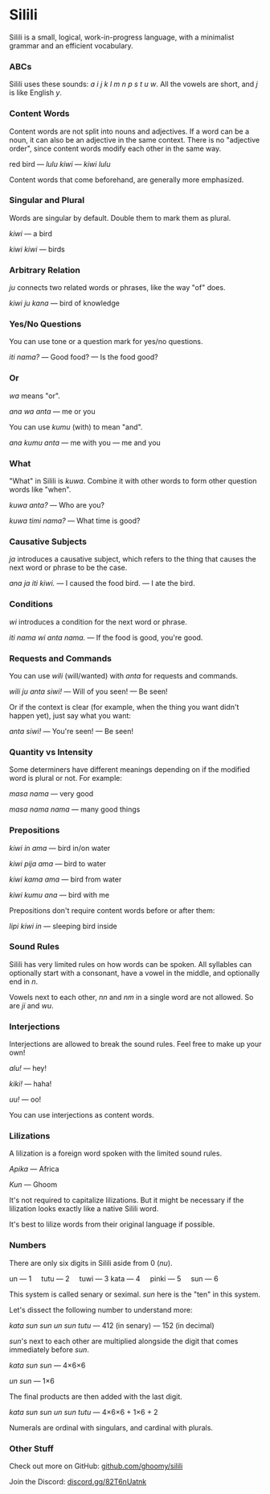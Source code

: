 <!--head-->
<!--link rel="preconnect" href="https://fonts.googleapis.com"-->
<!--link rel="preconnect" href="https://fonts.gstatic.com" crossorigin=""-->
<!--link href="https://fonts.googleapis.com/css2?family=Quicksand:wght@500;700&amp;display=swap" rel="stylesheet"-->
<!--style--
* {font-family: "Quicksand";}
td {vertical-align: top;}
<!--/style-->
<!--/head-->

<!--table style="border-spacing: 1em; table-layout: fixed; width: 100%;"-->
<!--tr-->
<!--td style="width: 100%;"-->

# Silili

Silili is a small, logical, work-in-progress language, with a minimalist grammar and an efficient vocabulary.

### ABCs

Silili uses these sounds: *a i j k l m n p s t u w*. All the vowels are short, and *j* is like English *y*.

### Content Words

Content words are not split into nouns and adjectives. If a word can be a noun, it can also be an adjective in the same context. There is no "adjective order", since content words modify each other in the same way.

red bird — *lulu kiwi* — *kiwi lulu*

Content words that come beforehand, are generally more emphasized.

### Singular and Plural

Words are singular by default. Double them to mark them as plural.

*kiwi* — a bird

*kiwi kiwi* — birds

### Arbitrary Relation

*ju* connects two related words or phrases, like the way "of" does.

*kiwi ju kana* — bird of knowledge

### Yes/No Questions

You can use tone or a question mark for yes/no questions.

*iti nama?* — Good food? — Is the food good?

<!--/td-->
<!--td style="width: 100%;"-->

### Or

*wa* means "or".

*ana wa anta* — me or you

You can use *kumu* (with) to mean "and".

*ana kumu anta* — me with you — me and you

### What

"What" in Silili is *kuwa*. Combine it with other words to form other question words like "when".

*kuwa anta?* — Who are you?

*kuwa timi nama?* — What time is good?

### Causative Subjects

*ja* introduces a causative subject, which refers to the thing that causes the next word or phrase to be the case.

*ana ja iti kiwi.* — I caused the food bird. — I ate the bird.

### Conditions

*wi* introduces a condition for the next word or phrase.

*iti nama wi anta nama.* — If the food is good, you're good.

### Requests and Commands

You can use *wili* (will/wanted) with *anta* for requests and commands.

*wili ju anta siwi!* — Will of you seen! — Be seen!

Or if the context is clear (for example, when the thing you want didn't happen yet), just say what you want:

*anta siwi!* — You're seen! — Be seen!

<!--/td-->
<!--td style="width: 100%;"-->

### Quantity vs Intensity

Some determiners have different meanings depending on if the modified word is plural or not. For example:

*masa nama* — very good

*masa nama nama* — many good things

### Prepositions

*kiwi in ama* — bird in/on water

*kiwi pija ama* — bird to water

*kiwi kama ama* — bird from water

*kiwi kumu ana* — bird with me

Prepositions don't require content words before or after them:

*lipi kiwi in* — sleeping bird inside

### Sound Rules

Silili has very limited rules on how words can be spoken. All syllables can optionally start with a consonant, have a vowel in the middle, and optionally end in *n*.

Vowels next to each other, *nn* and *nm* in a single word are not allowed. So are *ji* and *wu*.

### Interjections

Interjections are allowed to break the sound rules. Feel free to make up your own!

*alu!* — hey!

*kiki!* — haha!

*uu!* — oo!

You can use interjections as content words.

<!--/td-->
<!--td style="width: 100%;"-->

### Lilizations

A lilization is a foreign word spoken with the limited sound rules.

*Apika* — Africa

*Kun* — Ghoom

It's not required to capitalize lilizations. But it might be necessary if the lilization looks exactly like a native Silili word.

It's best to lilize words from their original language if possible.

### Numbers

There are only six digits in Silili aside from 0 (*nu*).

un — 1 &nbsp;&nbsp;&nbsp; tutu — 2 &nbsp;&nbsp;&nbsp; tuwi — 3
kata — 4 &nbsp;&nbsp;&nbsp; pinki — 5 &nbsp;&nbsp;&nbsp; sun — 6

This system is called senary or seximal. *sun* here is the "ten" in this system.

Let's dissect the following number to understand more:

*kata sun sun un sun tutu* — 412 (in senary) — 152 (in decimal)

*sun*'s next to each other are multiplied alongside the digit that comes immediately before *sun*.

*kata sun sun* — 4×6×6

*un sun* — 1×6

The final products are then added with the last digit.

*kata sun sun un sun tutu* — 4×6×6 + 1×6 + 2

Numerals are ordinal with singulars, and cardinal with plurals.

### Other Stuff

Check out more on GitHub: [github.com/ghoomy/silili](https://github.com/ghoomy/silili)

Join the Discord: [discord.gg/82T6nUatnk](https://discord.gg/82T6nUatnk)

<!--/td-->
<!--/tr-->
<!--/table-->